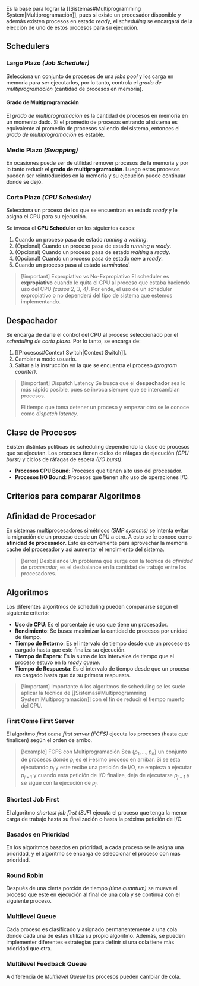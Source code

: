 Es la base para lograr la [[Sistemas#Multiprogramming System|Multiprogramación]], pues si existe un procesador disponible y además existen procesos en estado *ready*, el *scheduling* se encargará de la elección de uno de estos procesos para su ejecución.

## Schedulers
### Largo Plazo *(Job Scheduler)*
Selecciona un conjunto de procesos de una *jobs pool* y los carga en memoria para ser ejecutarlos, por lo tanto, controla el *grado de multiprogramación* (cantidad de procesos en memoria).

#### Grado de Multiprogramación
El *grado de multiprogramación* es la cantidad de procesos en memoria en un momento dado. Si el promedio de procesos entrando al sistema es equivalente al promedio de procesos saliendo del sistema, entonces el *grado de multiprogramación* es estable.

### Medio Plazo *(Swapping)*
En ocasiones puede ser de utilidad remover procesos de la memoria y por lo tanto reducir el **grado de multiprogramación**. Luego estos procesos pueden ser reintroducidos en la memoria y su ejecución puede continuar donde se dejó.

### Corto Plazo *(CPU Scheduler)*
Selecciona un proceso de los que se encuentran en estado *ready* y le asigna el CPU para su ejecución.

Se invoca el **CPU Scheduler** en los siguientes casos:
1. Cuando un proceso pasa de estado *running* a *waiting*.
2. (Opcional) Cuando un proceso pasa de estado *running* a *ready*.
3. (Opcional) Cuando un proceso pasa de estado *waiting* a *ready*.
4. (Opcional) Cuando un proceso pasa de estado *new* a *ready*.
5. Cuando un proceso pasa al estado *terminated*.

>[!important] Expropiativo vs No-Expropiativo
>El scheduler es **expropiativo** cuando le quita el CPU al proceso que estaba haciendo uso del CPU *(casos 2, 3, 4)*. Por ende, el uso de un scheduler expropiativo o no dependerá del tipo de sistema que estemos implementando.

## Despachador
Se encarga de darle el control del CPU al proceso seleccionado por el *scheduling de corto plazo*.
Por lo tanto, se encarga de:
1. [[Procesos#Context Switch|Context Switch]].
2. Cambiar a modo usuario.
3. Saltar a la instrucción en la que se encuentra el proceso *(program counter)*.

>[!important] Dispatch Latency
>Se busca que el **despachador** sea lo más rápido posible, pues se invoca siempre que se intercambian procesos.
>
>El tiempo que toma detener un proceso y empezar otro se le conoce como *dispatch latency*.

## Clase de Procesos
Existen distintas políticas de scheduling dependiendo la clase de procesos que se ejecutan.
Los procesos tienen ciclos de ráfagas de ejecución *(CPU burst)* y ciclos de ráfagas de espera *(I/O burst)*.

- **Procesos CPU Bound**: Procesos que tienen alto uso del procesador.
- **Procesos I/O Bound**: Procesos que tienen alto uso de operaciones I/O.

## Criterios para comparar Algoritmos

## Afinidad de Procesador
En sistemas multiprocesadores simétricos *(SMP systems)* se intenta evitar la migración de un proceso desde un CPU a otro. A esto se le conoce como **afinidad de procesador**. Esto es conveniente para aprovechar la memoria cache del procesador y así aumentar el rendimiento del sistema.

>[!error] Desbalance
>Un problema que surge con la técnica de *afinidad de procesador*, es el desbalance en la cantidad de trabajo entre los procesadores.

## Algoritmos
Los diferentes algoritmos de scheduling pueden compararse según el siguiente criterio:
- **Uso de CPU**: Es el porcentaje de uso que tiene un procesador.
- **Rendimiento**: Se busca maximizar la cantidad de procesos por unidad de tiempo.
- **Tiempo de Retorno**: Es el intervalo de tiempo desde que un proceso es cargado hasta que este finaliza su ejecución.
- **Tiempo de Espera**: Es la suma de los intervalos de tiempo que el proceso estuvo en la *ready queue*.
- **Tiempo de Respuesta**: Es el intervalo de tiempo desde que un proceso es cargado hasta que da su primera respuesta.

>[!important] Importante
>A los algoritmos de scheduling se les suele aplicar la técnica de [[Sistemas#Multiprogramming System|Multiprogramación]] con el fin de reducir el tiempo muerto del CPU.

### First Come First Server
El algoritmo *first come first server (FCFS)* ejecuta los procesos (hasta que finalicen) según el orden de arribo.

>[!example] FCFS con Multiprogramación
>Sea $\{p_1,...,p_n\}$ un conjunto de procesos donde $p_i$ es el i-esimo proceso en arribar. Si se esta ejecutando $p_j$ y este recibe una petición de I/O, se empieza a ejecutar $p_{j+1}$ y cuando esta petición de I/O finalize, deja de ejecutarse $p_{j+1}$ y se sigue con la ejecución de $p_j$.

### Shortest Job First
El algoritmo *shortest job first (SJF)* ejecuta el proceso que tenga la menor carga de trabajo hasta su finalización o hasta la próxima petición de I/O.

### Basados en Prioridad
En los algoritmos basados en prioridad, a cada proceso se le asigna una prioridad, y el algoritmo se encarga de seleccionar el proceso con mas prioridad.

### Round Robin
Después de una cierta porción de tiempo *(time quantum)* se mueve el proceso que este en ejecución al final de una cola y se continua con el siguiente proceso.

### Multilevel Queue
Cada proceso es clasificado y asignado permanentemente a una cola donde cada una de estas utiliza su propio algoritmo. Además, se pueden implementer diferentes estrategias para definir si una cola tiene más prioridad que otra.

### Multilevel Feedback Queue
A diferencia de *Multilevel Queue* los procesos pueden cambiar de cola.
